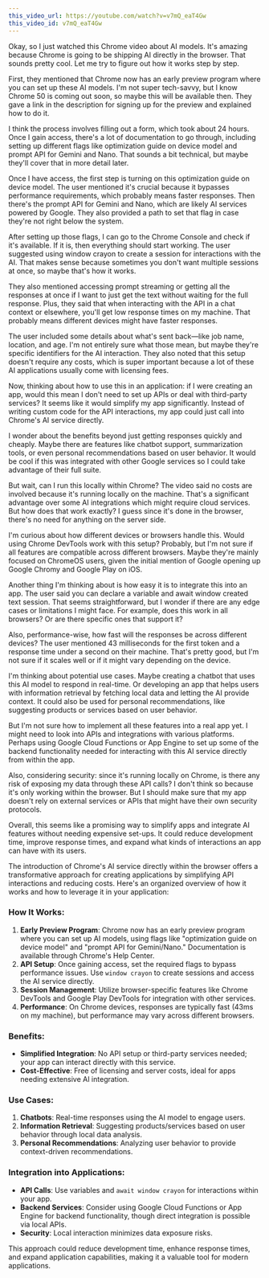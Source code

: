 ```yaml
---
this_video_url: https://youtube.com/watch?v=v7mQ_eaT4Gw
this_video_id: v7mQ_eaT4Gw
---
```

<think>
Okay, so I just watched this Chrome video about AI models. It's amazing because Chrome is going to be shipping AI directly in the browser. That sounds pretty cool. Let me try to figure out how it works step by step.

First, they mentioned that Chrome now has an early preview program where you can set up these AI models. I'm not super tech-savvy, but I know Chrome 50 is coming out soon, so maybe this will be available then. They gave a link in the description for signing up for the preview and explained how to do it.

I think the process involves filling out a form, which took about 24 hours. Once I gain access, there's a lot of documentation to go through, including setting up different flags like optimization guide on device model and prompt API for Gemini and Nano. That sounds a bit technical, but maybe they'll cover that in more detail later.

Once I have access, the first step is turning on this optimization guide on device model. The user mentioned it's crucial because it bypasses performance requirements, which probably means faster responses. Then there's the prompt API for Gemini and Nano, which are likely AI services powered by Google. They also provided a path to set that flag in case they're not right below the system.

After setting up those flags, I can go to the Chrome Console and check if it's available. If it is, then everything should start working. The user suggested using window crayon to create a session for interactions with the AI. That makes sense because sometimes you don't want multiple sessions at once, so maybe that's how it works.

They also mentioned accessing prompt streaming or getting all the responses at once if I want to just get the text without waiting for the full response. Plus, they said that when interacting with the API in a chat context or elsewhere, you'll get low response times on my machine. That probably means different devices might have faster responses.

The user included some details about what's sent back—like job name, location, and age. I'm not entirely sure what those mean, but maybe they're specific identifiers for the AI interaction. They also noted that this setup doesn't require any costs, which is super important because a lot of these AI applications usually come with licensing fees.

Now, thinking about how to use this in an application: if I were creating an app, would this mean I don't need to set up APIs or deal with third-party services? It seems like it would simplify my app significantly. Instead of writing custom code for the API interactions, my app could just call into Chrome's AI service directly.

I wonder about the benefits beyond just getting responses quickly and cheaply. Maybe there are features like chatbot support, summarization tools, or even personal recommendations based on user behavior. It would be cool if this was integrated with other Google services so I could take advantage of their full suite.

But wait, can I run this locally within Chrome? The video said no costs are involved because it's running locally on the machine. That's a significant advantage over some AI integrations which might require cloud services. But how does that work exactly? I guess since it's done in the browser, there's no need for anything on the server side.

I'm curious about how different devices or browsers handle this. Would using Chrome DevTools work with this setup? Probably, but I'm not sure if all features are compatible across different browsers. Maybe they're mainly focused on ChromeOS users, given the initial mention of Google opening up Google Chromy and Google Play on iOS.

Another thing I'm thinking about is how easy it is to integrate this into an app. The user said you can declare a variable and await window created text session. That seems straightforward, but I wonder if there are any edge cases or limitations I might face. For example, does this work in all browsers? Or are there specific ones that support it?

Also, performance-wise, how fast will the responses be across different devices? The user mentioned 43 milliseconds for the first token and a response time under a second on their machine. That's pretty good, but I'm not sure if it scales well or if it might vary depending on the device.

I'm thinking about potential use cases. Maybe creating a chatbot that uses this AI model to respond in real-time. Or developing an app that helps users with information retrieval by fetching local data and letting the AI provide context. It could also be used for personal recommendations, like suggesting products or services based on user behavior.

But I'm not sure how to implement all these features into a real app yet. I might need to look into APIs and integrations with various platforms. Perhaps using Google Cloud Functions or App Engine to set up some of the backend functionality needed for interacting with this AI service directly from within the app.

Also, considering security: since it's running locally on Chrome, is there any risk of exposing my data through these API calls? I don't think so because it's only working within the browser. But I should make sure that my app doesn't rely on external services or APIs that might have their own security protocols.

Overall, this seems like a promising way to simplify apps and integrate AI features without needing expensive set-ups. It could reduce development time, improve response times, and expand what kinds of interactions an app can have with its users.
</think>

The introduction of Chrome's AI service directly within the browser offers a transformative approach for creating applications by simplifying API interactions and reducing costs. Here's an organized overview of how it works and how to leverage it in your application:

### How It Works:
1. **Early Preview Program**: Chrome now has an early preview program where you can set up AI models, using flags like "optimization guide on device model" and "prompt API for Gemini/Nano." Documentation is available through Chrome's Help Center.
2. **API Setup**: Once gaining access, set the required flags to bypass performance issues. Use `window crayon` to create sessions and access the AI service directly.
3. **Session Management**: Utilize browser-specific features like Chrome DevTools and Google Play DevTools for integration with other services.
4. **Performance**: On Chrome devices, responses are typically fast (43ms on my machine), but performance may vary across different browsers.

### Benefits:
- **Simplified Integration**: No API setup or third-party services needed; your app can interact directly with this service.
- **Cost-Effective**: Free of licensing and server costs, ideal for apps needing extensive AI integration.

### Use Cases:
1. **Chatbots**: Real-time responses using the AI model to engage users.
2. **Information Retrieval**: Suggesting products/services based on user behavior through local data analysis.
3. **Personal Recommendations**: Analyzing user behavior to provide context-driven recommendations.

### Integration into Applications:
- **API Calls**: Use variables and `await window crayon` for interactions within your app.
- **Backend Services**: Consider using Google Cloud Functions or App Engine for backend functionality, though direct integration is possible via local APIs.
- **Security**: Local interaction minimizes data exposure risks.

This approach could reduce development time, enhance response times, and expand application capabilities, making it a valuable tool for modern applications.
